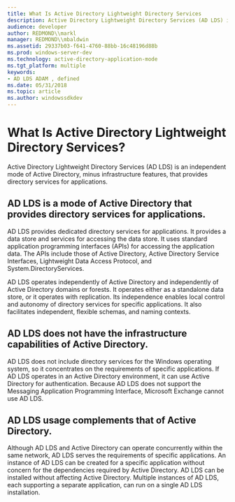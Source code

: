 ```yaml
---
title: What Is Active Directory Lightweight Directory Services
description: Active Directory Lightweight Directory Services (AD LDS) is an independent mode of Active Directory, minus infrastructure features, that provides directory services for applications.
audience: developer
author: REDMOND\\markl
manager: REDMOND\\mbaldwin
ms.assetid: 29337b03-f641-4760-88bb-16c48196d88b
ms.prod: windows-server-dev
ms.technology: active-directory-application-mode
ms.tgt_platform: multiple
keywords:
- AD LDS ADAM , defined
ms.date: 05/31/2018
ms.topic: article
ms.author: windowssdkdev
---
```


# What Is Active Directory Lightweight Directory Services?

Active Directory Lightweight Directory Services (AD LDS) is an independent mode of Active Directory, minus infrastructure features, that provides directory services for applications.

## AD LDS is a mode of Active Directory that provides directory services for applications.

AD LDS provides dedicated directory services for applications. It provides a data store and services for accessing the data store. It uses standard application programming interfaces (APIs) for accessing the application data. The APIs include those of Active Directory, Active Directory Service Interfaces, Lightweight Data Access Protocol, and System.DirectoryServices.

AD LDS operates independently of Active Directory and independently of Active Directory domains or forests. It operates either as a standalone data store, or it operates with replication. Its independence enables local control and autonomy of directory services for specific applications. It also facilitates independent, flexible schemas, and naming contexts.

## AD LDS does not have the infrastructure capabilities of Active Directory.

AD LDS does not include directory services for the Windows operating system, so it concentrates on the requirements of specific applications. If AD LDS operates in an Active Directory environment, it can use Active Directory for authentication. Because AD LDS does not support the Messaging Application Programming Interface, Microsoft Exchange cannot use AD LDS.

## AD LDS usage complements that of Active Directory.

Although AD LDS and Active Directory can operate concurrently within the same network, AD LDS serves the requirements of specific applications. An instance of AD LDS can be created for a specific application without concern for the dependencies required by Active Directory. AD LDS can be installed without affecting Active Directory. Multiple instances of AD LDS, each supporting a separate application, can run on a single AD LDS installation.

 

 




